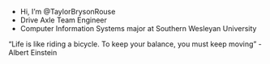 - Hi, I’m @TaylorBrysonRouse
- Drive Axle Team Engineer
- Computer Information Systems major at Southern Wesleyan University

“Life is like riding a bicycle. To keep your balance, you must keep moving” -Albert Einstein




<!---
TaylorBrysonRouse/TaylorBrysonRouse is a ✨ special ✨ repository because its `README.md` (this file) appears on your GitHub profile.
You can click the Preview link to take a look at your changes.
--->
